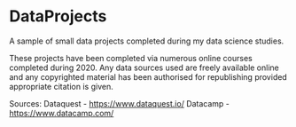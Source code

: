 # DataProjects
A sample of small data projects completed during my data science studies.

These projects have been completed via numerous online courses completed during 2020. Any data sources used are freely available online and any copyrighted material has been authorised for republishing provided appropriate citation is given. 

Sources: 
Dataquest - https://www.dataquest.io/
Datacamp - https://www.datacamp.com/
